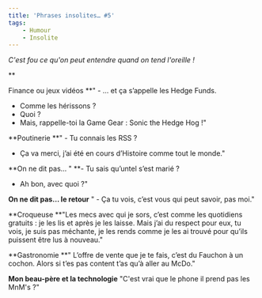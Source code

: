 ```yaml
---
title: 'Phrases insolites… #5'
tags:
    - Humour
    - Insolite
---
```


_C'est fou ce qu'on peut entendre quand on tend l'oreille&nbsp;!_

\*\*<!-- more -->

Finance ou jeux vidéos
\*\*" - … et ça s’appelle les Hedge Funds.

* Comme les hérissons&nbsp;?
* Quoi&nbsp;?
* Mais, rappelle-toi la Game Gear&nbsp;: Sonic the Hedge Hog&nbsp;!"

**Poutinerie
**" - Tu connais les RSS&nbsp;?

* Ça va merci, j’ai été en cours d’Histoire comme tout le monde."

**On ne dit pas…
" **- Tu sais qu’untel s’est marié&nbsp;?

* Ah bon, avec quoi&nbsp;?"

**On ne dit pas… le retour**
" - Ça tu vois, c’est vous qui peut savoir, pas moi."

**Croqueuse
**"Les mecs avec qui je sors, c’est comme les quotidiens gratuits&nbsp;: je les lis et après je les laisse. Mais j’ai du respect pour eux, tu vois, je suis pas méchante, je les rends comme je les ai trouvé pour qu’ils puissent être lus à nouveau."

**Gastronomie
**" L’offre de vente que je te fais, c’est du Fauchon à un cochon. Alors si t’es pas content t’as qu’à aller au McDo."

**Mon beau-père et la technologie**
"C'est vrai que le phone il prend pas les MnM's&nbsp;?"
